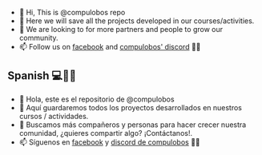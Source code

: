 - 👋 Hi, This is @compulobos repo
- 👀 Here we will save all the projects developed in our courses/activities.
- 💞️ We are looking to for more partners and people to grow our community.
- 📫 Follow us on [facebook](https://www.facebook.com/compuLobosBUAP) and [compulobos' discord](https://discord.gg/DhUF8Erkvk) 🐺🐺

## Spanish 💻🐺🐺
- 👋 Hola, este es el repositorio de @compulobos
- 👀 Aquí guardaremos todos los proyectos desarrollados en nuestros cursos / actividades.
- 💞️ Buscamos más compañeros y personas para hacer crecer nuestra comunidad, ¿quieres compartir algo? ¡Contáctanos!.
- 📫 Síguenos en [facebook](https://www.facebook.com/compuLobosBUAP) y [discord de compulobos](https://discord.gg/DhUF8Erkvk) 🐺🐺
<!---
compulobos/compulobos is a ✨ special ✨ repository because its `README.md` (this file) appears on your GitHub profile.
You can click the Preview link to take a look at your changes.
--->
